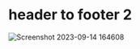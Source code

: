 # header to footer 2
 
![Screenshot 2023-09-14 164608](https://github.com/nitinlabana/header-to-footer-2/assets/67837026/0ad8e6f5-a8ec-41ce-8272-f6f9b9296f18)
